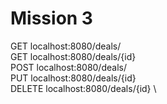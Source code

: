# Mission 3
GET localhost:8080/deals/ \
GET localhost:8080/deals/{id} \
POST localhost:8080/deals/ \
PUT localhost:8080/deals/{id} \
DELETE localhost:8080/deals/{id} \
